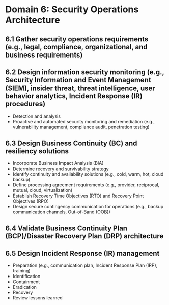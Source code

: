 # Domain 6: Security Operations Architecture 

## 6.1 Gather security operations requirements (e.g., legal, compliance, organizational, and business requirements)

## 6.2 Design information security monitoring (e.g., Security Information and Event Management (SIEM), insider threat, threat intelligence, user behavior analytics, Incident Response (IR) procedures)
- Detection and analysis
- Proactive and automated security monitoring and remediation (e.g., vulnerability management, compliance audit, penetration testing)

## 6.3 Design Business Continuity (BC) and resiliency solutions
- Incorporate Business Impact Analysis (BIA)
- Determine recovery and survivability strategy
- Identify continuity and availability solutions (e.g., cold, warm, hot, cloud backup)
- Define processing agreement requirements (e.g., provider, reciprocal, mutual, cloud, virtualization)
- Establish Recovery Time Objectives (RTO) and Recovery Point Objectives (RPO)
- Design secure contingency communication for operations (e.g., backup communication channels, Out-of-Band (OOB))

## 6.4 Validate Business Continuity Plan (BCP)/Disaster Recovery Plan (DRP) architecture

## 6.5 Design Incident Response (IR) management
- Preparation (e.g., communication plan, Incident Response Plan (IRP), training)
- Identification
- Containment
- Eradication
- Recovery
- Review lessons learned